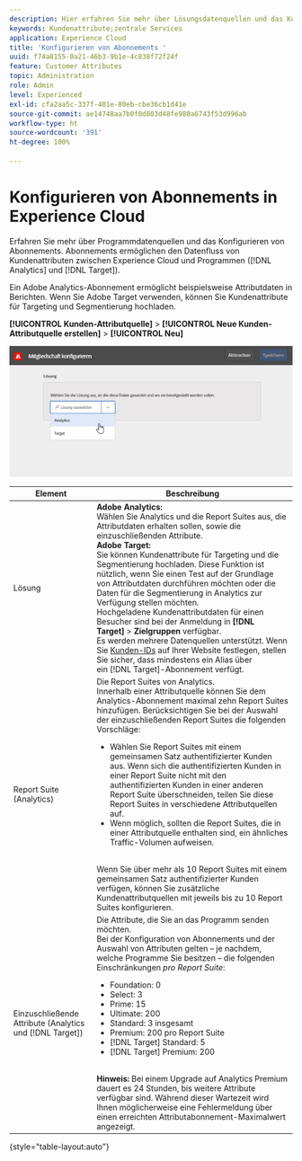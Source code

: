 ```yaml
---
description: Hier erfahren Sie mehr über Lösungsdatenquellen und das Konfigurieren von Abonnements. Abonnements ermöglichen den Datenfluss von Kundenattributen zwischen Experience Cloud und Programmen (Analytics und Target).
keywords: Kundenattribute;zentrale Services
application: Experience Cloud
title: 'Konfigurieren von Abonnements '
uuid: f74a8155-0a21-46b3-9b1e-4c838f72f24f
feature: Customer Attributes
topic: Administration
role: Admin
level: Experienced
exl-id: cfa2aa5c-337f-401e-80eb-cbe36cb1d41e
source-git-commit: ae14748aa7b0f0d803d48fe980a6743f53d996ab
workflow-type: ht
source-wordcount: '391'
ht-degree: 100%

---
```


# Konfigurieren von Abonnements in Experience Cloud

Erfahren Sie mehr über Programmdatenquellen und das Konfigurieren von Abonnements. Abonnements ermöglichen den Datenfluss von Kundenattributen zwischen Experience Cloud und Programmen ([!DNL Analytics] und [!DNL Target]).

Ein Adobe Analytics-Abonnement ermöglicht beispielsweise Attributdaten in Berichten. Wenn Sie Adobe Target verwenden, können Sie Kundenattribute für Targeting und Segmentierung hochladen.

**[!UICONTROL Kunden-Attributquelle]** > **[!UICONTROL Neue Kunden-Attributquelle erstellen]** > **[!UICONTROL Neu]**

![Konfigurieren von Abonnements in Experience Cloud](assets/configure_subscription_page.png)

| Element | Beschreibung |
|--- |--- |
| Lösung | **Adobe Analytics:**<br> Wählen Sie Analytics und die Report Suites aus, die Attributdaten erhalten sollen, sowie die einzuschließenden Attribute.<br>**Adobe Target:**<br> Sie können Kundenattribute für Targeting und die Segmentierung hochladen. Diese Funktion ist nützlich, wenn Sie einen Test auf der Grundlage von Attributdaten durchführen möchten oder die Daten für die Segmentierung in Analytics zur Verfügung stellen möchten.<br>Hochgeladene Kundenattributdaten für einen Besucher sind bei der Anmeldung in **[!DNL Target]** > **Zielgruppen** verfügbar.<br>Es werden mehrere Datenquellen unterstützt. Wenn Sie [Kunden-IDs](core-services.md) auf Ihrer Website festlegen, stellen Sie sicher, dass mindestens ein Alias über ein [!DNL Target]-Abonnement verfügt. |
| Report Suite (Analytics) | Die Report Suites von Analytics.<br>Innerhalb einer Attributquelle können Sie dem Analytics-Abonnement maximal zehn Report Suites hinzufügen. Berücksichtigen Sie bei der Auswahl der einzuschließenden Report Suites die folgenden Vorschläge:<ul><li>Wählen Sie Report Suites mit einem gemeinsamen Satz authentifizierter Kunden aus. Wenn sich die authentifizierten Kunden in einer Report Suite nicht mit den authentifizierten Kunden in einer anderen Report Suite überschneiden, teilen Sie diese Report Suites in verschiedene Attributquellen auf.</li><li>Wenn möglich, sollten die Report Suites, die in einer Attributquelle enthalten sind, ein ähnliches Traffic-Volumen aufweisen.</li></ul><br>Wenn Sie über mehr als 10 Report Suites mit einem gemeinsamen Satz authentifizierter Kunden verfügen, können Sie zusätzliche Kundenattributquellen mit jeweils bis zu 10 Report Suites konfigurieren. |
| Einzuschließende Attribute (Analytics und [!DNL Target]) | Die Attribute, die Sie an das Programm senden möchten. <br>Bei der Konfiguration von Abonnements und der Auswahl von Attributen gelten – je nachdem, welche Programme Sie besitzen – die folgenden Einschränkungen _pro Report Suite_:<ul><li>Foundation: 0</li><li>Select: 3</li><li>Prime: 15</li><li>Ultimate: 200</li><li>Standard: 3 insgesamt</li><li>Premium: 200 pro Report Suite</li><li>[!DNL Target] Standard: 5</li><li>[!DNL Target] Premium: 200</li></ul><br>**Hinweis:** Bei einem Upgrade auf Analytics Premium dauert es 24 Stunden, bis weitere Attribute verfügbar sind. Während dieser Wartezeit wird Ihnen möglicherweise eine Fehlermeldung über einen erreichten Attributabonnement-Maximalwert angezeigt. |

{style=&quot;table-layout:auto&quot;}
